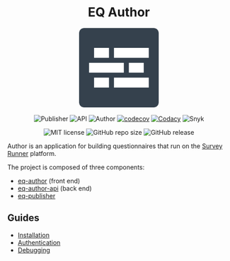 <div align="center">

# EQ Author

<img width="180" height="180" src="eq-author/public/android-chrome-256x256.png" alt="eq-author logo">

![Publisher](https://github.com/ONSdigital/eq-author-app/workflows/Publisher%20Pull%20Request/badge.svg)
![API](https://github.com/ONSdigital/eq-author-app/workflows/API%20Pull%20Request/badge.svg)
![Author](https://github.com/ONSdigital/eq-author-app/workflows/Author%20Pull%20Request/badge.svg)
[![codecov](https://codecov.io/gh/ONSdigital/eq-author-app/branch/master/graph/badge.svg)](https://codecov.io/gh/ONSdigital/eq-author-app)
[![Codacy](https://api.codacy.com/project/badge/Grade/f9cbc9e5c531436ca73ee0769a766678)](https://www.codacy.com/app/ONSDigital/eq-author-app)
![Snyk](https://img.shields.io/snyk/vulnerabilities/github/ONSDigital/eq-author-app.svg)

![MIT license](https://img.shields.io/github/license/ONSDigital/eq-author-app.svg)
![GitHub repo size](https://img.shields.io/github/repo-size/ONSDigital/eq-author-app.svg)
![GitHub release](https://img.shields.io/github/release/onsdigital/eq-author-app.svg)

</div>

Author is an application for building questionnaires that run on the [Survey Runner](https://github.com/ONSDigital/eq-survey-runner) platform.

The project is composed of three components:

- [eq-author](/eq-author/README.md) (front end)
- [eq-author-api](/eq-author-api/README.md) (back end)
- [eq-publisher](/eq-publisher/README.md)

## Guides

- [Installation](/docs/INSTALLATION.md)
- [Authentication](/docs/AUTHENTICATION.md)
- [Debugging](/docs/DEBUGGING.md)
